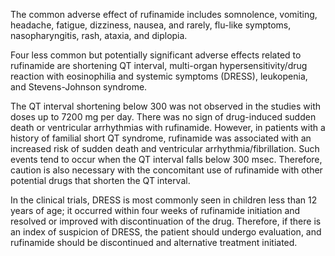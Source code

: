 The common adverse effect of rufinamide includes somnolence, vomiting, headache, fatigue, dizziness, nausea, and rarely, flu-like symptoms, nasopharyngitis, rash, ataxia, and diplopia.

Four less common but potentially significant adverse effects related to rufinamide are shortening QT interval, multi-organ hypersensitivity/drug reaction with eosinophilia and systemic symptoms (DRESS), leukopenia, and Stevens-Johnson syndrome.

The QT interval shortening below 300 was not observed in the studies with doses up to 7200 mg per day. There was no sign of drug-induced sudden death or ventricular arrhythmias with rufinamide. However, in patients with a history of familial short QT syndrome, rufinamide was associated with an increased risk of sudden death and ventricular arrhythmia/fibrillation. Such events tend to occur when the QT interval falls below 300 msec. Therefore, caution is also necessary with the concomitant use of rufinamide with other potential drugs that shorten the QT interval.

In the clinical trials, DRESS is most commonly seen in children less than 12 years of age; it occurred within four weeks of rufinamide initiation and resolved or improved with discontinuation of the drug. Therefore, if there is an index of suspicion of DRESS, the patient should undergo evaluation, and rufinamide should be discontinued and alternative treatment initiated.